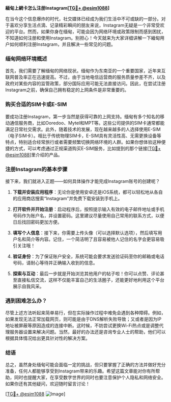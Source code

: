 **緬甸上網卡怎么注册Instagram[[TG💪+ @esim1088](https://t.me/s/esim1088)]**

在当今这个信息爆炸的时代，社交媒体已经成为我们生活中不可或缺的一部分。对于喜欢分享生活点滴、记录精彩瞬间的朋友来说，Instagram无疑是一个非常受欢迎的平台。然而，如果你身在缅甸，可能会因为网络环境或政策限制而感到困扰，不知道如何注册和使用Instagram。别担心！今天就来为大家详细讲解一下緬甸用户如何顺利注册Instagram，并且解决一些常见的问题。

### 缅甸网络环境概述

首先，我们需要了解缅甸的网络现状。缅甸作为东南亚的一个重要国家，近年来互联网普及率正在迅速提高。不过，由于当地电信运营商的服务质量参差不齐，以及政府对某些内容的监管政策，部分国际应用可能无法直接访问。因此，在尝试注册Instagram之前，确保自己拥有稳定的上网条件是非常重要的。

### 购买合适的SIM卡或E-SIM

要成功注册Instagram，第一步当然是获得可靠的上网支持。缅甸有多个知名的移动通信服务商，比如Ooredoo、Mytel和MPT等。这些公司提供的SIM卡通常都能满足日常社交需求。此外，随着技术的发展，现在越来越多的人选择使用E-SIM（电子SIM卡）。相比于传统物理SIM卡，E-SIM具有灵活性高、无需更换设备等特点，特别适合经常旅行或者需要频繁切换网络环境的人群。如果你想体验这种便捷的方式，可以考虑通过正规渠道购买E-SIM服务，比如提到的那个链接[[TG💪+ @esim1088](https://t.me/s/esim1088)]里介绍的产品。

### 注册Instagram的基本步骤

接下来，我们就进入正题——如何具体操作才能完成Instagram账号的创建呢？

1. **下载并安装应用程序**：无论你是使用安卓还是iOS系统，都可以轻松地从各自的应用商店搜索“Instagram”并免费下载安装到手机上。

2. **打开软件并开始注册**：启动程序后，按照提示输入有效的电子邮件地址或手机号码作为账户名，并设置密码。这里建议尽量使用自己常用的联系方式，以便日后找回密码更加方便。

3. **填写个人信息**：接下来，你需要上传头像（可以选择默认选项），然后填写用户名和简介等内容。记住，一个简洁明了且容易被他人记住的名字会更容易吸引关注哦！

4. **验证身份**：为了保证账户安全，系统可能会要求发送验证码至你的邮箱或电话号码，请耐心等待并正确输入收到的信息。

5. **探索与互动**：最后一步就是开始浏览其他用户的帖子啦！你可以点赞、评论甚至直接私信交流，这样不仅能丰富自己的生活圈子，还能更好地利用这个平台展示自我风采。

### 遇到困难怎么办？

尽管上述方法听起来简单易行，但在实际操作过程中难免会遇到各种障碍。例如，如果发现无法正常加载网页，则可能是由于DNS解析失败导致；又或者是因为IP地址被屏蔽等原因造成的连接中断。这时候，不妨尝试更换Wi-Fi热点或是调整代理服务器设置来解决问题。当然，最好的办法还是咨询专业人士的帮助，他们可以根据具体情况给出更具针对性的解决方案。

### 结语

总之，虽然身处缅甸可能会面临一定的挑战，但只要掌握了正确的方法并做好充分准备，任何人都能够享受到Instagram带来的乐趣。希望这篇文章能对你有所帮助，同时也提醒大家，在享受数字世界的同时也要注意保护个人隐私和网络安全。如果你还有其他疑问，欢迎随时留言讨论！

[[TG💪+ @esim1088](https://t.me/s/esim1088) ![Image](https://i.postimg.cc/4NQfJmqS/Snipaste-2025-05-13-00-14-12.png)]